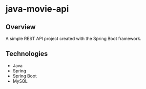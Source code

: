 # java-movie-api

## Overview
A simple REST API project created with the Spring Boot framework.

## Technologies
- Java
- Spring
- Spring Boot
- MySQL
